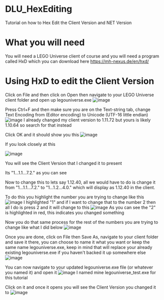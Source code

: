 # DLU_HexEditing
Tutorial on how to Hex Edit the Client Version and NET Version

# What you will need

You will need a LEGO Universe client of course and you will need a program called HxD which you can download here https://mh-nexus.de/en/hxd/

# Using HxD to edit the Client Version

Click on File and then click on Open then navigate to your LEGO Universe client folder and open up legouniverse.exe
![image](https://user-images.githubusercontent.com/55319774/180182263-6a9c2c7b-8229-44ba-bceb-c361290f1141.png)

Press Ctrl+F and then make sure you are on the Text-string tab, change Text Encoding from (Editor encoding) to Unicode (UTF-16 little endian)
![image](https://user-images.githubusercontent.com/55319774/180183136-d621067f-e086-4b95-b38c-989b6d3b8747.png)
I already changed my client version to 1.11.72 but yours is likely 1.10.64 so search for that instead

Click OK and it should show you this
![image](https://user-images.githubusercontent.com/55319774/180183383-f62ac820-f262-473f-9bd1-604b3a38887e.png)

If you look closely at this 

![image](https://user-images.githubusercontent.com/55319774/180183557-3cc33766-be02-469a-bd27-6d84003b531d.png)

You will see the Client Version that I changed it to present

Its "1...1.1...7.2." as you can see

Now to change this to lets say 1.12.40, all we would have to do is change it from "1...1.1...7.2." to "1...1.2...4.0." which will display as 1.12.40 in the client. 

To do this you highlight the number you are trying to change like this
![image](https://user-images.githubusercontent.com/55319774/180185342-c4daf967-77b0-4b90-8e21-efab79e90cb2.png)
I highlighted "1" and if I want to change that to the number 2 then all I do is press 2 and it will change to this 
![image](https://user-images.githubusercontent.com/55319774/180185642-50b15f45-2564-4979-ade7-9302428ccf50.png)
As you can see the "2" is highlighted in red, this indicates you changed something

Now you do that same process for the rest of the numbers you are trying to change like what I did below
![image](https://user-images.githubusercontent.com/55319774/180186240-04ad04e1-3959-47b5-bdb2-73e64e0c8e13.png)

Once you are done, click on File then Save As, navigate to your client folder and save it there, you can choose to name it what you want or keep the same name legouniverse.exe, keep in mind that will replace your already existing legouniverse.exe if you haven't backed it up somewhere else
![image](https://user-images.githubusercontent.com/55319774/180186954-7dd4326f-0450-4423-abbc-d6efdc941a83.png)

You can now navigate to your updated legouniverse.exe file (or whatever you named it) and open it
![image](https://user-images.githubusercontent.com/55319774/180187440-1aee793a-6fb1-4875-9ab0-a7580e5f21d2.png)
I named mine legouniverse_test.exe for this tutorial

Click on it and once it opens you will see the Client Version you changed it to
![image](https://user-images.githubusercontent.com/55319774/180187781-52b652c2-57e1-429a-9992-b386054959b9.png)





